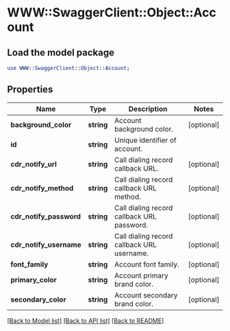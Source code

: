 # WWW::SwaggerClient::Object::Account

## Load the model package
```perl
use WWW::SwaggerClient::Object::Account;
```

## Properties
Name | Type | Description | Notes
------------ | ------------- | ------------- | -------------
**background_color** | **string** | Account background color. | [optional] 
**id** | **string** | Unique identifier of account. | 
**cdr_notify_url** | **string** | Call dialing record callback URL. | [optional] 
**cdr_notify_method** | **string** | Call dialing record callback URL method. | [optional] 
**cdr_notify_password** | **string** | Call dialing record callback URL password. | [optional] 
**cdr_notify_username** | **string** | Call dialing record callback URL username. | [optional] 
**font_family** | **string** | Account font family. | [optional] 
**primary_color** | **string** | Account primary brand color. | [optional] 
**secondary_color** | **string** | Account secondary brand color. | [optional] 

[[Back to Model list]](../README.md#documentation-for-models) [[Back to API list]](../README.md#documentation-for-api-endpoints) [[Back to README]](../README.md)


